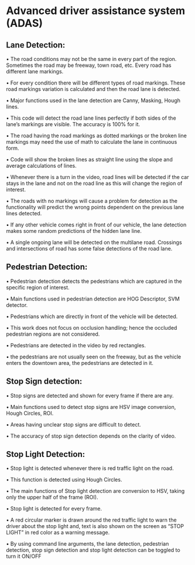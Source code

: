 # Advanced driver assistance system (ADAS)

## Lane Detection:

• The road conditions may not be the same in every part of the region. Sometimes the road 
may be freeway, town road, etc. Every road has different lane markings. 

• For every condition there will be different types of road markings. These road markings 
variation is calculated and then the road lane is detected.

• Major functions used in the lane detection are Canny, Masking, Hough lines.

• This code will detect the road lane lines perfectly if both sides of the lane’s markings are 
visible. The accuracy is 100% for it.

• The road having the road markings as dotted markings or the broken line markings may 
need the use of math to calculate the lane in continuous form.

• Code will show the broken lines as straight line using the slope and average calculations 
of lines.

• Whenever there is a turn in the video, road lines will be detected if the car stays in the lane 
and not on the road line as this will change the region of interest. 

• The roads with no markings will cause a problem for detection as the functionality will 
predict the wrong points dependent on the previous lane lines detected.

• If any other vehicle comes right in front of our vehicle, the lane detection makes some 
random predictions of the hidden lane line.

• A single ongoing lane will be detected on the multilane road. Crossings and intersections 
of road has some false detections of the road lane.



## Pedestrian Detection:

• Pedestrian detection detects the pedestrians which are captured in the specific region of 
interest.

• Main functions used in pedestrian detection are HOG Descriptor, SVM detector.

• Pedestrians which are directly in front of the vehicle will be detected. 

• This work does not focus on occlusion handling; hence the occluded pedestrian regions are 
not considered.

• Pedestrians are detected in the video by red rectangles.

• the pedestrians are not usually seen on the freeway, but as the vehicle enters the downtown 
area, the pedestrians are detected in it.



## Stop Sign detection:

• Stop signs are detected and shown for every frame if there are any.

• Main functions used to detect stop signs are HSV image conversion, Hough Circles, ROI.

• Areas having unclear stop signs are difficult to detect.

• The accuracy of stop sign detection depends on the clarity of video.



## Stop Light Detection:

• Stop light is detected whenever there is red traffic light on the road. 

• This function is detected using Hough Circles.

• The main functions of Stop light detection are conversion to HSV, taking only the upper 
half of the frame (ROI).

• Stop light is detected for every frame.

• A red circular marker is drawn around the red traffic light to warn the driver about the stop 
light and, text is also shown on the screen as “STOP LIGHT” in red color as a warning 
message. 

• By using command line arguments, the lane detection, pedestrian detection, stop sign 
detection and stop light detection can be toggled to turn it ON/OFF
